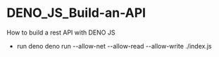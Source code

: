 # DENO_JS_Build-an-API
How to build a rest API with DENO JS

- run deno
    deno run --allow-net --allow-read --allow-write ./index.js
